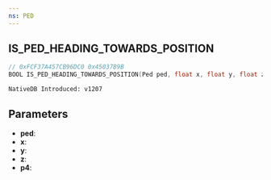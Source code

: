 ```yaml
---
ns: PED
---
```

## IS_PED_HEADING_TOWARDS_POSITION

```c
// 0xFCF37A457CB96DC0 0x45037B9B
BOOL IS_PED_HEADING_TOWARDS_POSITION(Ped ped, float x, float y, float z, float p4);
```

```
NativeDB Introduced: v1207
```

## Parameters
* **ped**:
* **x**:
* **y**:
* **z**:
* **p4**:
